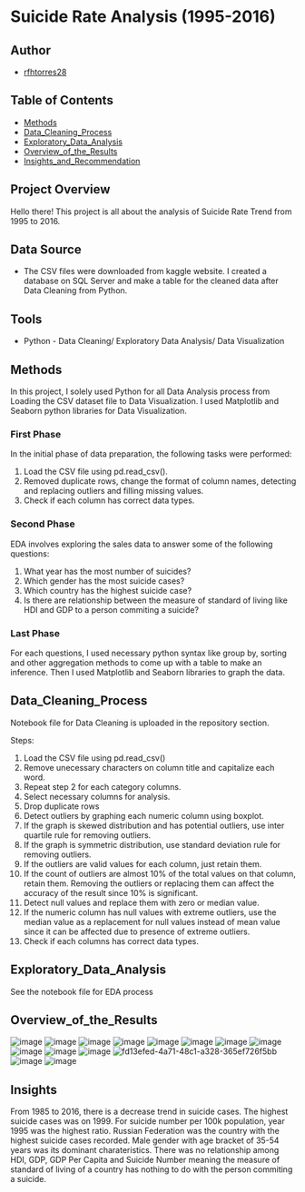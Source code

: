 # Suicide Rate Analysis (1995-2016)

## Author
* [rfhtorres28](https://github.com/rfhtorres28)

## Table of Contents
* [Methods](#Methods)
* [Data_Cleaning_Process](#Data_Cleaning_Process)
* [Exploratory_Data_Analysis](#Exploratory_Data_Analysis)
* [Overview_of_the_Results](#Overview_of_the_Results)
* [Insights_and_Recommendation](#Insights_and_Recommendation)
  
## Project Overview
Hello there! This project is all about the analysis of Suicide Rate Trend from 1995 to 2016.

## Data Source
* The CSV files were downloaded from kaggle website. I created a database on SQL Server and make a table for the cleaned data after Data Cleaning from Python. 

## Tools 
* Python - Data Cleaning/ Exploratory Data Analysis/ Data Visualization

  
## Methods
In this project, I solely used Python for all Data Analysis process from Loading the CSV dataset file to Data Visualization. I used Matplotlib and Seaborn python libraries for Data Visualization.

### First Phase 
 In the initial phase of data preparation, the following tasks were performed: 

 1. Load the CSV file using pd.read_csv().
 3. Removed duplicate rows, change the format of column names, detecting and replacing outliers and filling missing values.
 4. Check if each column has correct data types.

### Second Phase
 EDA involves exploring the sales data to answer some of the following questions:

 1. What year has the most number of suicides? 
 2. Which gender has the most suicide cases?
 3. Which country has the highest suicide case?
 4. Is there are relationship between the measure of standard of living like HDI and GDP to a person commiting a suicide?

### Last Phase
  For each questions, I used necessary python syntax like group by, sorting and other aggregation methods to come up with a table to make an inference. Then I used Matplotlib and Seaborn
  libraries to graph the data.

## Data_Cleaning_Process 
Notebook file for Data Cleaning is uploaded in the repository section. 

Steps: 

1. Load the CSV file using pd.read_csv()
2. Remove unecessary characters on column title and capitalize each word.
3. Repeat step 2 for each category columns.
4. Select necessary columns for analysis.
5. Drop duplicate rows
6. Detect outliers by graphing each numeric column using boxplot.
7. If the graph is skewed distribution and has potential outliers, use inter quartile rule for removing outliers.
8. If the graph is symmetric distribution, use standard deviation rule for removing outliers.
9. If the outliers are valid values for each column, just retain them.
10. If the count of outliers are almost 10% of the total values on that column, retain them. Removing the outliers or replacing them can affect the accuracy of the result since 10% is significant.
11. Detect null values and replace them with zero or median value.
12. If the numeric column has null values with extreme outliers, use the median value as a replacement for null values instead of mean value since it can be affected due to presence of extreme outliers.
13. Check if each columns has correct data types.

## Exploratory_Data_Analysis
See the notebook file for EDA process

## Overview_of_the_Results

![image](https://github.com/rfhtorres28/suicide_rate_analysis_using_python/assets/153373159/ed7a568f-caa1-4c6e-8b0e-127441235df6)
![image](https://github.com/rfhtorres28/suicide_rate_analysis_using_python/assets/153373159/d59aab4d-edd7-4ca6-989c-79ebc61c1522)
![image](https://github.com/rfhtorres28/suicide_rate_analysis_using_python/assets/153373159/2370a92d-82c7-4557-92a4-fc8141e14d49)
![image](https://github.com/rfhtorres28/suicide_rate_analysis_using_python/assets/153373159/03b9269a-835f-4712-bbed-0fdb64bc1f6e)
![image](https://github.com/rfhtorres28/suicide_rate_analysis_using_python/assets/153373159/582f420d-1fc0-4682-80d1-68e46079eb30)
![image](https://github.com/rfhtorres28/suicide_rate_analysis_using_python/assets/153373159/9a2cc2fc-94f2-4d7f-a5a7-37145d9bfcda)
![image](https://github.com/rfhtorres28/suicide_rate_analysis_using_python/assets/153373159/b5836624-5bcb-4ad0-8e4b-068bfbe15973)
![image](https://github.com/rfhtorres28/suicide_rate_analysis_using_python/assets/153373159/9679bcab-1a78-4504-85ab-504d51c2e7c0)
![image](https://github.com/rfhtorres28/suicide_rate_analysis_using_python/assets/153373159/e4103260-7b55-4bf8-86dd-f48e36afc160)
![image](https://github.com/rfhtorres28/suicide_rate_analysis_using_python/assets/153373159/972d7436-1c84-4dd9-ada5-533452c02bde)
![image](https://github.com/rfhtorres28/suicide_rate_analysis_using_python/assets/153373159/f8af108a-20f9-4e88-8a8a-b3c77e814a3e)
![fd13efed-4a71-48c1-a328-365ef726f5bb](https://github.com/rfhtorres28/suicide_rate_analysis_using_python/assets/153373159/163068b3-a612-4fd3-9328-325f43aa9a0d)
![image](https://github.com/rfhtorres28/suicide_rate_analysis_using_python/assets/153373159/dbe0b411-c569-4093-b926-1f8004c1e997)
![image](https://github.com/rfhtorres28/suicide_rate_analysis_using_python/assets/153373159/a6c8b9c2-4e88-4833-95ab-b8147379add7)




## Insights

From 1985 to 2016, there is a decrease trend in suicide cases. The highest suicide cases was on 1999. For suicide number per 100k population, year 1995 was the highest ratio. Russian Federation was the country with the highest suicide cases recorded. Male gender with age bracket of 35-54 years was its dominant charateristics. There was no relationship among HDI, GDP, GDP Per Capita and Suicide Number meaning the measure of standard of living of a country has nothing to do with the person commiting a suicide. 
